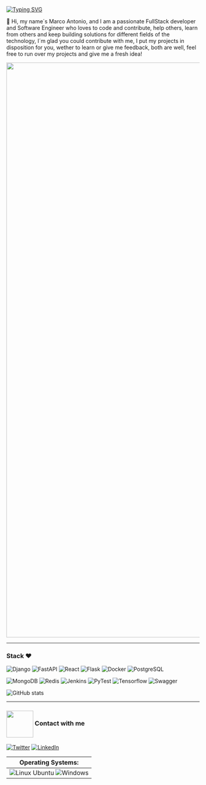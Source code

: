 <a href="https://git.io/typing-svg"><img src="https://readme-typing-svg.herokuapp.com?font=Fira+Code&size=28&pause=1000&color=3D5FF7&background=FFFFFF00&vCenter=true&width=435&lines=FullStack+Developer+%F0%9F%9A%80;Systems+Engineer+%E2%9A%99%EF%B8%8F;Love+coding+%E2%99%A5" alt="Typing SVG" /></a>

🚀 Hi, my name´s Marco Antonio, and I am a passionate FullStack developer and Software Engineer who loves to code and contribute, help others, learn from others and keep building solutions for different fields of the technology, I´m glad you could contribute with me, I put my projects in disposition for you, wether to learn or give me feedback, both are well, feel free to run over my projects and give me a fresh idea!

<img align="center" width="1500" src="https://thumbs.gfycat.com/TartThreadbareChinchilla-size_restricted.gif" />

----------------------

### Stack ♥  

![Django](https://img.shields.io/badge/Django-green?style=for-the-badge&logo=Django&logoColor=blue) 
![FastAPI](https://img.shields.io/badge/FastAPI-4E9BCD?style=for-the-badge&logo=FastAPI&logoColor=white)
![React](https://img.shields.io/badge/React-royalblue?style=for-the-badge&logo=React&logoColor=white) 
![Flask](https://img.shields.io/badge/Flask-black?style=for-the-badge&logo=Python&logoColor=blue)
![Docker](https://img.shields.io/badge/Docker-black?style=for-the-badge&logo=Docker&logoColor=royalblue) 
![PostgreSQL](https://img.shields.io/badge/PostgreSQL-blue?style=for-the-badge&logo=PostgreSQL&logoColor=white) 

![MongoDB](https://img.shields.io/badge/MongoDB-6DB33F?style=for-the-badge&logo=MongoDB&logoColor=black) 
![Redis](https://img.shields.io/badge/Redis-black?style=for-the-badge&logo=Redis&logoColor=red) 
![Jenkins](https://img.shields.io/badge/Jenkins-white?style=for-the-badge&logo=Jenkins&logoColor=orange) 
![PyTest](https://img.shields.io/badge/Pytest-black?style=for-the-badge&logo=Pytest&logoColor=purple)
![Tensorflow](https://img.shields.io/badge/Tensorflow-orange?style=for-the-badge&logo=Tensorflow&logoColor=black)
![Swagger](https://img.shields.io/badge/Swagger-green?style=for-the-badge&logo=Swagger&logoColor=white)


![GitHub stats](https://github-readme-stats.vercel.app/api?username=MarcoA-Pozol&hide=reviews,discussions_started,discussions_answered,prs_merged,prs_merged_percentage&show_icons=true&theme=midnight-purple)

----------------------

### <img align="center" width="70" src="https://i.pinimg.com/originals/0d/c9/68/0dc968448592a7d533096b74c263cc40.gif" /> Contact with me

<a href="https://mail.google.com/mail/u/0/?fs=1&tf=cm&source=mailto&to=marcoantoniopozolnarciso@gmail.com" target="_blank"><img alt="Twitter" src="https://img.shields.io/badge/Gmail-D14836?style=for-the-badge&logo=gmail&logoColor=white" /></a>
<a href="[https://www.linkedin.com/in/marco-antonio-pozol-narciso-950106320/]" target="_blank"><img alt="LinkedIn" src="https://img.shields.io/badge/linkedin-%230077B5.svg?&style=for-the-badge&logo=linkedin&logoColor=white" /></a>

| Operating Systems: | 
|-| 
| ![Linux Ubuntu](https://img.shields.io/badge/Linux-white?style=for-the-badge&logo=linux&logoColor=black) ![Windows](https://img.shields.io/badge/Windows-0078D6?style=for-the-badge&logo=windows&logoColor=3D03A7) |
